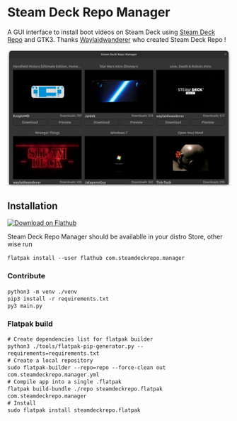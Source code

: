 # Steam Deck Repo Manager

A GUI interface to install boot videos on Steam Deck using [Steam Deck Repo](https://steamdeckrepo.com/) and GTK3. Thanks [Waylaidwanderer](https://www.reddit.com/user/waylaidwanderer) who created Steam Deck Repo !

![](https://raw.githubusercontent.com/CapitaineJSparrow/steam-repo-manager/main/screenhot.png)

## Installation

<a href='https://flathub.org/apps/details/com.steamdeckrepo.manager'><img width='200' alt='Download on Flathub' src='https://flathub.org/assets/badges/flathub-badge-en.png'/></a>

Steam Deck Repo Manager should be availablle in your distro Store, other wise run 

```
flatpak install --user flathub com.steamdeckrepo.manager
```

### Contribute

```shell
python3 -m venv ./venv
pip3 install -r requirements.txt
py3 main.py
```

### Flatpak build
```shell
# Create dependencies list for flatpak builder
python3 ./tools/flatpak-pip-generator.py --requirements=requirements.txt 
# Create a local repository
sudo flatpak-builder --repo=repo --force-clean out com.steamdeckrepo.manager.yml
# Compile app into a single .flatpak
flatpak build-bundle ./repo steamdeckrepo.flatpak com.steamdeckrepo.manager
# Install
sudo flatpak install steamdeckrepo.flatpak
```
